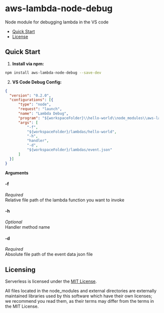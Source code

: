 <p align="center">
</p>

aws-lambda-node-debug
==============
Node module for debugging lambda in the VS code

* [Quick Start](#quick-start)
* [License](#licensing)

## <a name="quick-start"></a>Quick Start
1. **Install via npm:**
  ```bash
  npm install aws-lambda-node-debug --save-dev
  ```
  
  
2. **VS Code Debug Config:**
  
  ```json
{
    "version": "0.2.0",
    "configurations": [{
        "type": "node",
        "request": "launch",
        "name": "Lambda Debug",
        "program": "${workspaceFolder}\\hello-world\\node_modules\\aws-lambda-node-debug\\bin\\aws-lambda-node-debug",
        "args": [
            "-f",
            "${workspaceFolder}/lambdas/hello-world",
            "-h", 
            "handler",
            "-d",
            "${workspaceFolder}/lambdas/event.json"
        ]
    }]
}
```
**Arguments**
#### -f
*Required*<br>
Relative file path of the lambda function you want to invoke

#### -h
*Optional*<br>
Handler method name

#### -d
*Required*<br>
Absolute file path of the event data json file


## <a name="licensing"></a>Licensing

Serverless is licensed under the [MIT License](./LICENSE.txt).

All files located in the node_modules and external directories are externally maintained libraries used by this software which have their own licenses; we recommend you read them, as their terms may differ from the terms in the MIT License.